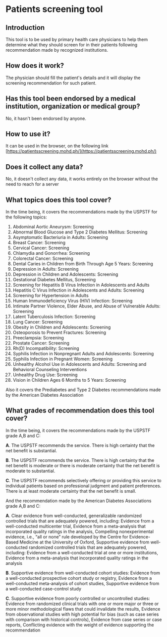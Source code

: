 # Patients screening tool

## Introduction

This tool is to be used by primary health care physicians to help them determine what they should screen for in their patients following recommendation made by recognized institutions.

## How does it work?

The physician should fill the patient's details and it will display the screening recommendation for such patient.

## Has this tool been endorsed by a medical institution, organization or medical group?

No, it hasn't been endorsed by anyone.

## How to use it?

It can be used in the browser, on the following link [https://patientsscreening.mohd.ph/](https://patientsscreening.mohd.ph/)

## Does it collect any data?

No, it doesn't collect any data, it works entirely on the browser without the need to reach for a server

## What topics does this tool cover?

In the time being, it covers the recommendations made by the USPSTF for the following topics:

1.  Abdominal Aortic Aneurysm: Screening
2.  Abnormal Blood Glucose and Type 2 Diabetes Mellitus: Screening
3.  Asymptomatic Bacteriuria in Adults: Screening
4.  Breast Cancer: Screening
5.  Cervical Cancer: Screening
6.  Chlamydia and Gonorrhea: Screening
7.  Colorectal Cancer: Screening
8.  Dental Caries in Children from Birth Through Age 5 Years: Screening
9.  Depression in Adults: Screening
10.  Depression in Children and Adolescents: Screening
11.  Gestational Diabetes Mellitus, Screening
12.  Screening for Hepatitis B Virus Infection in Adolescents and Adults
13.  Hepatitis C Virus Infection in Adolescents and Adults: Screening
14.  Screening for Hypertension in Adults
15.  Human Immunodeficiency Virus (HIV) Infection: Screening
16.  Intimate Partner Violence, Elder Abuse, and Abuse of Vulnerable Adults: Screening
17.  Latent Tuberculosis Infection: Screening
18.  Lung Cancer: Screening
19.  Obesity in Children and Adolescents: Screening
20.  Osteoporosis to Prevent Fractures: Screening
21.  Preeclampsia: Screening
22.  Prostate Cancer: Screening
23.  Rh(D) Incompatibility: Screening
24.  Syphilis Infection in Nonpregnant Adults and Adolescents: Screening
25.  Syphilis Infection in Pregnant Women: Screening
26.  Unhealthy Alcohol Use in Adolescents and Adults: Screening and Behavioral Counseling Interventions
27.  Unhealthy Drug Use: Screening
28.  Vision in Children Ages 6 Months to 5 Years: Screening


Also it covers the Prediabetes and Type 2 Diabetes recommendations made by the American Diabetes Association


## What grades of recommendation does this tool cover?

In the time being, it covers the recommendations made by the USPSTF grade A,B and C:

**A**. The USPSTF recommends the service. There is high certainty that the net benefit is substantial.

**B**. The USPSTF recommends the service. There is high certainty that the net benefit is moderate or there is moderate certainty that the net benefit is moderate to substantial.

**C**. The USPSTF recommends selectively offering or providing this service to individual patients based on professional judgment and patient preferences. There is at least moderate certainty that the net benefit is small.

And the recommendation made by the American Diabetes Associations grade A,B and C:

**A**. Clear evidence from well-conducted, generalizable randomized controlled trials that are adequately powered, including: Evidence from a well-conducted multicenter trial, Evidence from a meta-analysis that incorporated quality ratings in the analysis, Compelling nonexperimental evidence, i.e., “all or none” rule developed by the Centre for Evidence-Based Medicine at the University of Oxford, Supportive evidence from well-conducted randomized controlled trials that are adequately powered, including: Evidence from a well-conducted trial at one or more institutions, Evidence from a meta-analysis that incorporated quality ratings in the analysis

**B**. Supportive evidence from well-conducted cohort studies: Evidence from a well-conducted prospective cohort study or registry, Evidence from a well-conducted meta-analysis of cohort studies, Supportive evidence from a well-conducted case-control study

**C**. Supportive evidence from poorly controlled or uncontrolled studies: Evidence from randomized clinical trials with one or more major or three or more minor methodological flaws that could invalidate the results, Evidence from observational studies with high potential for bias (such as case series with comparison with historical controls), Evidence from case series or case reports, Conflicting evidence with the weight of evidence supporting the recommendation
